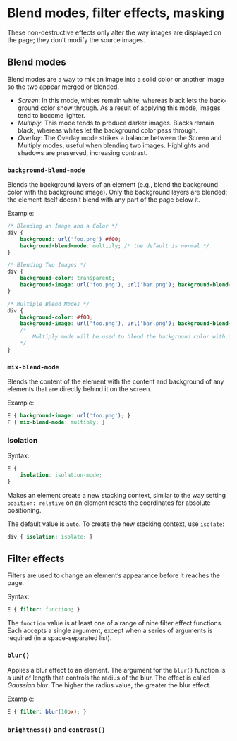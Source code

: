 # Blend modes, filter effects, masking

These non-destructive effects only alter the way images are displayed on the page; they don’t modify the source images.

## Blend modes

Blend modes are a way to mix an image into a solid color or another image so the two appear merged or blended.

- *Screen*: In this mode, whites remain white, whereas black lets the back- ground color show through. As a result of applying this mode, images tend to become lighter.
- *Multiply*: This mode tends to produce darker images. Blacks remain black, whereas whites let the background color pass through.
- *Overlay*: The Overlay mode strikes a balance between the Screen and Multiply modes, useful when blending two images. Highlights and shadows are preserved, increasing contrast.

### `background-blend-mode`

Blends the background layers of an element (e.g., blend the background color with the background image). Only the background layers are blended; the element itself doesn’t blend with any part of the page below it.

Example:

```css
/* Blending an Image and a Color */
div {
    background: url('foo.png') #f00;
    background-blend-mode: multiply; /* the default is normal */
}

/* Blending Two Images */
div {
    background-color: transparent;
    background-image: url('foo.png'), url('bar.png'); background-blend-mode: multiply;
}

/* Multiple Blend Modes */
div {
    background-color: #f00;
    background-image: url('foo.png'), url('bar.png'); background-blend-mode: multiply, screen;
    /*
        Multiply mode will be used to blend the background color with foo.png; the result will be blended with bar.png using the Screen blend mode.
    */
}
```

### `mix-blend-mode`

Blends the content of the element with the content and background of any elements that are directly behind it on the screen.

Example:

```css
E { background-image: url('foo.png'); }
F { mix-blend-mode: multiply; }
```

### Isolation

Syntax:

```css
E {
    isolation: isolation-mode;
}
```

Makes an element create a new stacking context, similar to the way setting `position: relative` on an element resets the coordinates for absolute positioning.

The default value is `auto`. To create the new stacking context, use `isolate`:

```css
div { isolation: isolate; }
```

## Filter effects

Filters are used to change an element’s appearance before it reaches the page.

Syntax:

```css
E { filter: function; }
```

The `function` value is at least one of a range of nine filter effect functions. Each accepts a single argument, except when a series of arguments is required (in a space-separated list).

### `blur()`

Applies a blur effect to an element. The argument for the `blur()` function is a unit of length that controls the radius of the blur. The effect is called *Gaussian blur*. The higher the radius value, the greater the blur effect.

Example:

```css
E { filter: blur(10px); }
```

### `brightness()` and `contrast()`


